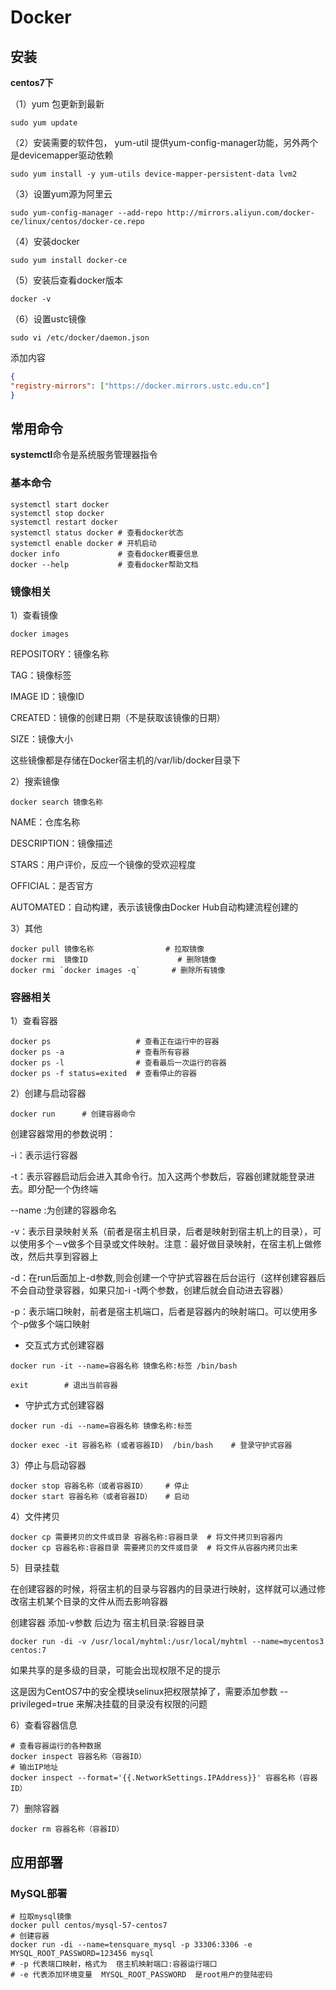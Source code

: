 # Docker



## 安装

**centos7下**

（1）yum 包更新到最新

```shell
sudo yum update
```

（2）安装需要的软件包， yum-util 提供yum-config-manager功能，另外两个是devicemapper驱动依赖

```shell
sudo yum install -y yum-utils device-mapper-persistent-data lvm2
```

（3）设置yum源为阿里云

```shell
sudo yum-config-manager --add-repo http://mirrors.aliyun.com/docker-ce/linux/centos/docker-ce.repo
```

（4）安装docker

```shell
sudo yum install docker-ce
```

（5）安装后查看docker版本

```shell
docker -v
```

（6）设置ustc镜像

```shell
sudo vi /etc/docker/daemon.json
```

添加内容

```json
{
"registry-mirrors": ["https://docker.mirrors.ustc.edu.cn"]
}
```



## 常用命令

**systemctl**命令是系统服务管理器指令


### 基本命令

```shell
systemctl start docker
systemctl stop docker
systemctl restart docker
systemctl status docker # 查看docker状态
systemctl enable docker # 开机启动
docker info 			# 查看docker概要信息
docker --help			# 查看docker帮助文档
```

### 镜像相关

1）查看镜像

```shell
docker images
```

REPOSITORY：镜像名称

TAG：镜像标签

IMAGE ID：镜像ID

CREATED：镜像的创建日期（不是获取该镜像的日期）

SIZE：镜像大小

这些镜像都是存储在Docker宿主机的/var/lib/docker目录下

2）搜索镜像

```shell
docker search 镜像名称
```

NAME：仓库名称

DESCRIPTION：镜像描述

STARS：用户评价，反应一个镜像的受欢迎程度

OFFICIAL：是否官方

AUTOMATED：自动构建，表示该镜像由Docker Hub自动构建流程创建的

3）其他

```shell
docker pull 镜像名称     		   	# 拉取镜像
docker rmi  镜像ID	  				# 删除镜像
docker rmi `docker images -q`    	# 删除所有镜像
```



### 容器相关

1）查看容器

```shell
docker ps 					# 查看正在运行中的容器
docker ps -a				# 查看所有容器
docker ps -l				# 查看最后一次运行的容器
docker ps -f status=exited  # 查看停止的容器
```

 2）创建与启动容器

```shell
docker run 		# 创建容器命令
```

创建容器常用的参数说明：

 -i：表示运行容器

 -t：表示容器启动后会进入其命令行。加入这两个参数后，容器创建就能登录进去。即分配一个伪终端

 --name :为创建的容器命名

 -v：表示目录映射关系（前者是宿主机目录，后者是映射到宿主机上的目录），可以使用多个－v做多个目录或文件映射。注意：最好做目录映射，在宿主机上做修改，然后共享到容器上

 -d：在run后面加上-d参数,则会创建一个守护式容器在后台运行（这样创建容器后不会自动登录容器，如果只加-i -t两个参数，创建后就会自动进去容器）

 -p：表示端口映射，前者是宿主机端口，后者是容器内的映射端口。可以使用多个-p做多个端口映射

- 交互式方式创建容器

```shell
docker run -it --name=容器名称 镜像名称:标签 /bin/bash

exit		# 退出当前容器
```

- 守护式方式创建容器

```shell
docker run -di --name=容器名称 镜像名称:标签

docker exec -it 容器名称 (或者容器ID)  /bin/bash 	# 登录守护式容器
```

3）停止与启动容器

```
docker stop 容器名称（或者容器ID）	# 停止
docker start 容器名称（或者容器ID）	# 启动
```

4）文件拷贝

```shell
docker cp 需要拷贝的文件或目录 容器名称:容器目录	# 将文件拷贝到容器内
docker cp 容器名称:容器目录 需要拷贝的文件或目录	# 将文件从容器内拷贝出来
```

5）目录挂载

在创建容器的时候，将宿主机的目录与容器内的目录进行映射，这样就可以通过修改宿主机某个目录的文件从而去影响容器

创建容器 添加-v参数 后边为   宿主机目录:容器目录

```shell
docker run -di -v /usr/local/myhtml:/usr/local/myhtml --name=mycentos3 centos:7
```

如果共享的是多级的目录，可能会出现权限不足的提示

这是因为CentOS7中的安全模块selinux把权限禁掉了，需要添加参数  --privileged=true  来解决挂载的目录没有权限的问题

6）查看容器信息

```shell
# 查看容器运行的各种数据
docker inspect 容器名称（容器ID）	
# 输出IP地址
docker inspect --format='{{.NetworkSettings.IPAddress}}' 容器名称（容器ID）
```

7）删除容器

```shell
docker rm 容器名称（容器ID）
```



## 应用部署

### MySQL部署

```shell
# 拉取mysql镜像
docker pull centos/mysql-57-centos7
# 创建容器
docker run -di --name=tensquare_mysql -p 33306:3306 -e MYSQL_ROOT_PASSWORD=123456 mysql
# -p 代表端口映射，格式为  宿主机映射端口:容器运行端口
# -e 代表添加环境变量  MYSQL_ROOT_PASSWORD  是root用户的登陆密码
```

